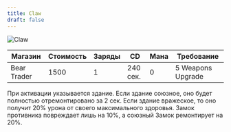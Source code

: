 ```yaml
---
title: Claw
draft: false
---
```


![Claw](/media/Items/BTNClaw.JPG)

| Магазин         | Стоимость | Заряды | CD        | Мана | Требование |
| --------------  | --------- | ------ | --------- | ---- |----------- |
| Bear Trader     | 1500      | 1      | 240 сек.  | 0   | 5 Weapons Upgrade        |

При активации указывается здание. Если здание союзное, оно будет полностью отремонтировано за 2 сек. Если здание вражеское, то оно получит 20% урона от своего максимального здоровья. Замок противника повреждает лишь на 10%, а союзный Замок ремонтирует на 20%.